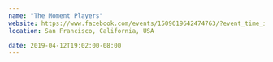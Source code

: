 ```yaml
---
name: "The Moment Players"
website: https://www.facebook.com/events/1509619642474763/?event_time_id=1509619662474761
location: San Francisco, California, USA

date: 2019-04-12T19:02:00-08:00
---
```

